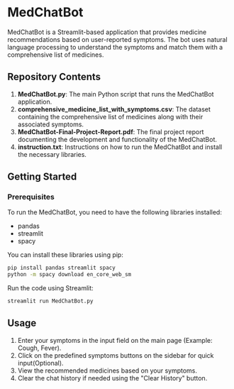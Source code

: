 # MedChatBot

MedChatBot is a Streamlit-based application that provides medicine recommendations based on user-reported symptoms. The bot uses natural language processing to understand the symptoms and match them with a comprehensive list of medicines.

## Repository Contents

1. **MedChatBot.py**: The main Python script that runs the MedChatBot application.
2. **comprehensive_medicine_list_with_symptoms.csv**: The dataset containing the comprehensive list of medicines along with their associated symptoms.
3. **MedChatBot-Final-Project-Report.pdf**: The final project report documenting the development and functionality of the MedChatBot.
4. **instruction.txt**: Instructions on how to run the MedChatBot and install the necessary libraries.

## Getting Started

### Prerequisites

To run the MedChatBot, you need to have the following libraries installed:
- pandas
- streamlit
- spacy

You can install these libraries using pip:

```bash
pip install pandas streamlit spacy
python -m spacy download en_core_web_sm
```
Run the code using Streamlit:
```bash
streamlit run MedChatBot.py
```

## Usage
1. Enter your symptoms in the input field on the main page (Example: Cough, Fever).
2. Click on the predefined symptoms buttons on the sidebar for quick input(Optional).
3. View the recommended medicines based on your symptoms.
4. Clear the chat history if needed using the "Clear History" button.
